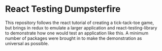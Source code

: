 # React Testing Dumpsterfire

This repository follows the react tutorial of creating a tick-tack-toe game, but brings in redux to emulate a larger application and react-testing-library to demonstrate how one would test an application like this. A minimum number of packages were brought in to make the demonstration as universal as possible.
